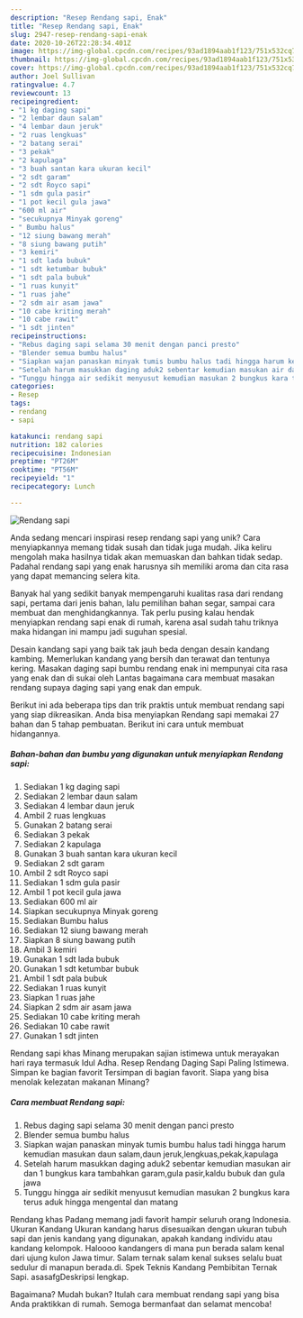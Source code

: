 ```yaml
---
description: "Resep Rendang sapi, Enak"
title: "Resep Rendang sapi, Enak"
slug: 2947-resep-rendang-sapi-enak
date: 2020-10-26T22:28:34.401Z
image: https://img-global.cpcdn.com/recipes/93ad1894aab1f123/751x532cq70/rendang-sapi-foto-resep-utama.jpg
thumbnail: https://img-global.cpcdn.com/recipes/93ad1894aab1f123/751x532cq70/rendang-sapi-foto-resep-utama.jpg
cover: https://img-global.cpcdn.com/recipes/93ad1894aab1f123/751x532cq70/rendang-sapi-foto-resep-utama.jpg
author: Joel Sullivan
ratingvalue: 4.7
reviewcount: 13
recipeingredient:
- "1 kg daging sapi"
- "2 lembar daun salam"
- "4 lembar daun jeruk"
- "2 ruas lengkuas"
- "2 batang serai"
- "3 pekak"
- "2 kapulaga"
- "3 buah santan kara ukuran kecil"
- "2 sdt garam"
- "2 sdt Royco sapi"
- "1 sdm gula pasir"
- "1 pot kecil gula jawa"
- "600 ml air"
- "secukupnya Minyak goreng"
- " Bumbu halus"
- "12 siung bawang merah"
- "8 siung bawang putih"
- "3 kemiri"
- "1 sdt lada bubuk"
- "1 sdt ketumbar bubuk"
- "1 sdt pala bubuk"
- "1 ruas kunyit"
- "1 ruas jahe"
- "2 sdm air asam jawa"
- "10 cabe kriting merah"
- "10 cabe rawit"
- "1 sdt jinten"
recipeinstructions:
- "Rebus daging sapi selama 30 menit dengan panci presto"
- "Blender semua bumbu halus"
- "Siapkan wajan panaskan minyak tumis bumbu halus tadi hingga harum kemudian masukan daun salam,daun jeruk,lengkuas,pekak,kapulaga"
- "Setelah harum masukkan daging aduk2 sebentar kemudian masukan air dan 1 bungkus kara tambahkan garam,gula pasir,kaldu bubuk dan gula jawa"
- "Tunggu hingga air sedikit menyusut kemudian masukan 2 bungkus kara terus aduk hingga mengental dan matang"
categories:
- Resep
tags:
- rendang
- sapi

katakunci: rendang sapi 
nutrition: 182 calories
recipecuisine: Indonesian
preptime: "PT26M"
cooktime: "PT56M"
recipeyield: "1"
recipecategory: Lunch

---
```



![Rendang sapi](https://img-global.cpcdn.com/recipes/93ad1894aab1f123/751x532cq70/rendang-sapi-foto-resep-utama.jpg)

Anda sedang mencari inspirasi resep rendang sapi yang unik? Cara menyiapkannya memang tidak susah dan tidak juga mudah. Jika keliru mengolah maka hasilnya tidak akan memuaskan dan bahkan tidak sedap. Padahal rendang sapi yang enak harusnya sih memiliki aroma dan cita rasa yang dapat memancing selera kita.

Banyak hal yang sedikit banyak mempengaruhi kualitas rasa dari rendang sapi, pertama dari jenis bahan, lalu pemilihan bahan segar, sampai cara membuat dan menghidangkannya. Tak perlu pusing kalau hendak menyiapkan rendang sapi enak di rumah, karena asal sudah tahu triknya maka hidangan ini mampu jadi suguhan spesial.

Desain kandang sapi yang baik tak jauh beda dengan desain kandang kambing. Memerlukan kandang yang bersih dan terawat dan tentunya kering. Masakan daging sapi bumbu rendang enak ini mempunyai cita rasa yang enak dan di sukai oleh Lantas bagaimana cara membuat masakan rendang supaya daging sapi yang enak dan empuk.


Berikut ini ada beberapa tips dan trik praktis untuk membuat rendang sapi yang siap dikreasikan. Anda bisa menyiapkan Rendang sapi memakai 27 bahan dan 5 tahap pembuatan. Berikut ini cara untuk membuat hidangannya.

<!--inarticleads1-->

##### Bahan-bahan dan bumbu yang digunakan untuk menyiapkan Rendang sapi:

1. Sediakan 1 kg daging sapi
1. Sediakan 2 lembar daun salam
1. Sediakan 4 lembar daun jeruk
1. Ambil 2 ruas lengkuas
1. Gunakan 2 batang serai
1. Sediakan 3 pekak
1. Sediakan 2 kapulaga
1. Gunakan 3 buah santan kara ukuran kecil
1. Sediakan 2 sdt garam
1. Ambil 2 sdt Royco sapi
1. Sediakan 1 sdm gula pasir
1. Ambil 1 pot kecil gula jawa
1. Sediakan 600 ml air
1. Siapkan secukupnya Minyak goreng
1. Sediakan  Bumbu halus
1. Sediakan 12 siung bawang merah
1. Siapkan 8 siung bawang putih
1. Ambil 3 kemiri
1. Gunakan 1 sdt lada bubuk
1. Gunakan 1 sdt ketumbar bubuk
1. Ambil 1 sdt pala bubuk
1. Sediakan 1 ruas kunyit
1. Siapkan 1 ruas jahe
1. Siapkan 2 sdm air asam jawa
1. Sediakan 10 cabe kriting merah
1. Sediakan 10 cabe rawit
1. Gunakan 1 sdt jinten


Rendang sapi khas Minang merupakan sajian istimewa untuk merayakan hari raya termasuk Idul Adha. Resep Rendang Daging Sapi Paling Istimewa. Simpan ke bagian favorit Tersimpan di bagian favorit. Siapa yang bisa menolak kelezatan makanan Minang? 

<!--inarticleads2-->

##### Cara membuat Rendang sapi:

1. Rebus daging sapi selama 30 menit dengan panci presto
1. Blender semua bumbu halus
1. Siapkan wajan panaskan minyak tumis bumbu halus tadi hingga harum kemudian masukan daun salam,daun jeruk,lengkuas,pekak,kapulaga
1. Setelah harum masukkan daging aduk2 sebentar kemudian masukan air dan 1 bungkus kara tambahkan garam,gula pasir,kaldu bubuk dan gula jawa
1. Tunggu hingga air sedikit menyusut kemudian masukan 2 bungkus kara terus aduk hingga mengental dan matang


Rendang khas Padang memang jadi favorit hampir seluruh orang Indonesia. Ukuran Kandang Ukuran kandang harus disesuaikan dengan ukuran tubuh sapi dan jenis kandang yang digunakan, apakah kandang individu atau kandang kelompok. Haloooo kandangers di mana pun berada salam kenal dari ujung kulon Jawa timur. Salam ternak salam kenal sukses selalu buat sedulur di manapun berada.di. Spek Teknis Kandang Pembibitan Ternak Sapi. asasafgDeskripsi lengkap. 

Bagaimana? Mudah bukan? Itulah cara membuat rendang sapi yang bisa Anda praktikkan di rumah. Semoga bermanfaat dan selamat mencoba!
